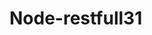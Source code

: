 # Node-restfull31
<!-- 
npm init -y
 npm install express --save
 npm install -g nodemon
 npm install body-parser
 npm install mongodb

  npm start -> comando para iniciar el proyecto
  
 -->